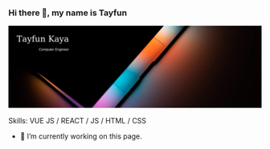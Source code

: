 ### Hi there 👋, my name is Tayfun
![](https://github.com/TAYFUN-KAYA/Tayfun-Kaya/blob/main/Tayfun%20Kaya.png)


Skills: VUE JS / REACT / JS / HTML / CSS

- 🔭 I’m currently working on this page. 




